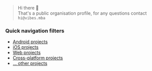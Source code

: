 > Hi there 👋  
> That's a public organisation profile, for any questions contact `hi@vibes.mba`

### Quick navigation filters
- [Android projects](https://github.com/search?q=org%3AVibesHi%20topic%3Aandroid&type=repositories)
- [iOS projects](https://github.com/search?q=org%3AVibesHi%20topic%3Aios&type=repositories)
- [Web projects](https://github.com/search?q=org%3AVibesHi%20topic%3Aweb&type=repositories)
- [Cross-platform projects](https://github.com/search?q=org%3AVibesHi%20topic%3Across-platform&type=repositories)
- [... other projects](https://github.com/search?q=org%3AVibesHi+-topic%3Aandroid+-topic%3Aios+-topic%3Aweb+-topic%3Across-platform&type=repositories)
